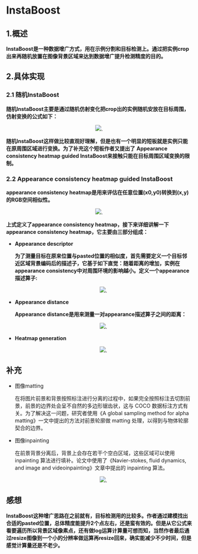 # ****InstaBoost****

## 1.概述

**InstaBoost是一种数据增广方式，用在示例分割和目标检测上。通过把实例crop出来再随机放置在图像背景区域来达到数据增广提升检测精度的目的。**

## 2.具体实现

### 2.1 随机InstaBoost

**随机InstaBoost主要是通过随机仿射变化把crop出的实例随机安放在目标周围，仿射变换的公式如下：**
<div align=center>
<img src="https://note.youdao.com/yws/api/personal/file/WEB611a3e2dd26afadafc1c12fc8080b014?method=download&shareKey=c93a68864749c0cba9a03735336554c2"/>.
</div>

**随机InstaBoost这样做比较直观好理解，但是也有一个明显的短板就是实例只能在原周围区域进行变换。为了补充这个短板作者又提出了** **Appearance consistency heatmap guided InstaBoost来接触只能在目标周围区域变换的限制。**



### 2.2 Appearance consistency heatmap guided InstaBoost

 **appearance consistency heatmap是用来评估在任意位置(x0,y0)转换到(x,y)的RGB空间相似性。**

<div align=center>
<img src="https://note.youdao.com/yws/api/personal/file/WEB27e6cb432261abd9ccdd3457f12d8f02?method=download&shareKey=eeeb6122388600c8bb3e99f7b4473537"/>.
</div>


**上式定义了appearance consistency heatmap，接下来详细讲解一下appearance consistency heatmap，它主要由三部分组成：**

- **Appearance descriptor**

  **为了测量目标在原来位置与pasted位置的相似度，首先需要定义一个目标邻近区域背景编码后的描述子，它基于如下直觉：随着距离的增加，实例在appearance consistency中对周围环境的影响越小。定义一个appearance描述算子:**
  
  <div align=center>
  <img src="https://note.youdao.com/yws/api/personal/file/WEBef70956df6df3898fc69a2fbf3b75109?method=download&shareKey=82e4cdd71fa9fc0f3892b2a251daf8c7"/>.
  </div>
  
  

- **Appearance distance**

  **Appearance distance是用来测量一对appearance描述算子之间的距离：**
  
  <div align=center>
  <img src="https://note.youdao.com/yws/api/personal/file/WEBd73e110f2ed1c6f7b11c14b890c12873?method=download&shareKey=563a150dc2b9bd374012e35802aa78c2"/>.
  </div>

- **Heatmap generation**
  
  <div align=center>
  <img src="https://note.youdao.com/yws/api/personal/file/WEBcc77844e29aa9c156c5132f08523d742?method=download&shareKey=0100d12295d954814fb4acbb300eb1c1"/>.
  </div>

## 补充

- 图像matting

  在将图片前景和背景按照标注进行分离的过程中，如果完全按照标注去切割前景，前景的边界处会呈不自然的多边形锯齿状，这与 COCO 数据标注方式有关。为了解决这一问题，研究者使用《A global sampling method for alpha matting》一文中提出的方法对前景轮廓做 matting 处理，以得到与物体轮廓契合的边界。

- 图像inpainting

  在前景背景分离后，背景上会存在若干个空白区域，这些区域可以使用 inpainting 算法进行填补。论文中使用了《Navier-stokes, fluid dynamics, and image and videoinpainting》文章中提出的 inpainting 算法。

  <div align=center>
  <img src="https://note.youdao.com/yws/api/personal/file/WEB6de7eda9f331cf23d13d18204d400ab4?method=download&shareKey=786e7e8844ea89ab888c0a055771db61"/>.
  </div>

## 感想

**InstaBoost这种增广思路在之前就有，目标检测用的比较多。作者通过建模找出合适的pasted位置，总体精度能提升2个点左右，还是蛮有效的。但是从它公式来看要遍历所以背景区域像素点，还有做log运算计算量可想而知，当然作者最后通过resize图像到一个小的分辨率做运算再resize回来，确实能减少不少时间，但是感觉计算量还是不老少。**